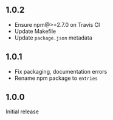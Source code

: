 ## 1.0.2

- Ensure npm@>=2.7.0 on Travis CI
- Update Makefile
- Update `package.json` metadata

## 1.0.1

- Fix packaging, documentation errors
- Rename npm package to `entries`

## 1.0.0

Initial release
